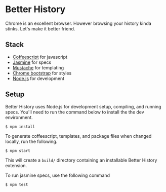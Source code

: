 Better History
=================

Chrome is an excellent browser. However browsing your history kinda stinks. Let's make it better friend.

Stack
----------------

* [Coffeescript](http://coffeescript.org/) for javascript
* [Jasmine](http://pivotal.github.com/jasmine/) for specs
* [Mustache](http://mustache.github.com/) for templating
* [Chrome bootstrap](https://github.com/roykolak/chrome-bootstrap) for styles
* [Node.js](https://github.com/joyent/node) for development

Setup
-----------------

Better History uses Node.js for development setup, compiling, and running specs. You'll need to run the command below to install the the dev environment.

    $ npm install

To generate coffeescript, templates, and package files when changed locally, run the following.

    $ npm start

This will create a `build/` directory containing an installable Better History extension.

To run jasmine specs, use the following command

    $ npm test
